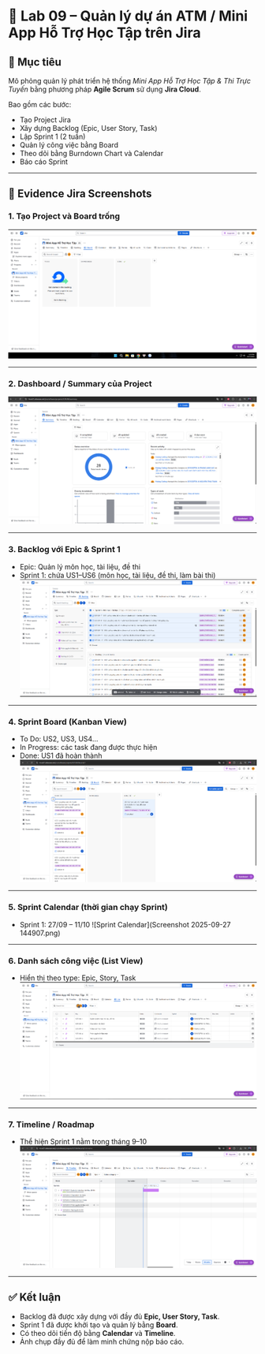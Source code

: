 
# 📌 Lab 09 – Quản lý dự án ATM / Mini App Hỗ Trợ Học Tập trên Jira

## 📝 Mục tiêu
Mô phỏng quản lý phát triển hệ thống *Mini App Hỗ Trợ Học Tập & Thi Trực Tuyến* bằng phương pháp **Agile Scrum** sử dụng **Jira Cloud**.

Bao gồm các bước:
- Tạo Project Jira
- Xây dựng Backlog (Epic, User Story, Task)
- Lập Sprint 1 (2 tuần)
- Quản lý công việc bằng Board
- Theo dõi bằng Burndown Chart và Calendar
- Báo cáo Sprint

---

## 📂 Evidence Jira Screenshots

### 1. Tạo Project và Board trống
![Project Board](board1.png)

---

### 2. Dashboard / Summary của Project
![Project Summary](summary.png)

---

### 3. Backlog với Epic & Sprint 1
- Epic: Quản lý môn học, tài liệu, đề thi
- Sprint 1: chứa US1–US6 (môn học, tài liệu, đề thi, làm bài thi)
![Backlog Sprint](backlog.png)

---

### 4. Sprint Board (Kanban View)
- To Do: US2, US3, US4…
- In Progress: các task đang được thực hiện
- Done: US1 đã hoàn thành
![Sprint Board](board.png)

---

### 5. Sprint Calendar (thời gian chạy Sprint)
- Sprint 1: 27/09 – 11/10
![Sprint Calendar](Screenshot 2025-09-27 144907.png)

---

### 6. Danh sách công việc (List View)
- Hiển thị theo type: Epic, Story, Task
![List View](list.png)

---

### 7. Timeline / Roadmap
- Thể hiện Sprint 1 nằm trong tháng 9–10
![Timeline View](timeline.png)

---

## ✅ Kết luận
- Backlog đã được xây dựng với đầy đủ **Epic, User Story, Task**.  
- Sprint 1 đã được khởi tạo và quản lý bằng **Board**.  
- Có theo dõi tiến độ bằng **Calendar** và **Timeline**.  
- Ảnh chụp đầy đủ để làm minh chứng nộp báo cáo.

